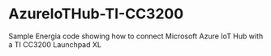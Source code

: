 # AzureIoTHub-TI-CC3200
Sample Energia code showing how to connect Microsoft Azure IoT Hub with a TI CC3200 Launchpad XL
